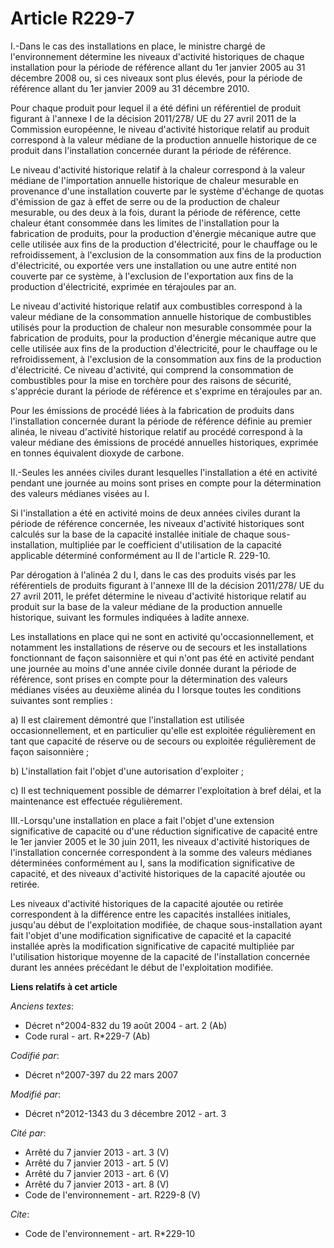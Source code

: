 # Article R229-7

I.-Dans le cas des installations en place, le ministre chargé de l'environnement détermine les niveaux d'activité historiques
de chaque installation pour la période de référence allant du 1er janvier 2005 au 31 décembre 2008 ou, si ces niveaux sont
plus élevés, pour la période de référence allant du 1er janvier 2009 au 31 décembre 2010. 

Pour chaque produit pour lequel il a été défini un référentiel de produit figurant à l'annexe I de la décision 2011/278/ UE
du 27 avril 2011 de la Commission européenne, le niveau d'activité historique relatif au produit correspond à la valeur
médiane de la production annuelle historique de ce produit dans l'installation concernée durant la période de référence. 

Le niveau d'activité historique relatif à la chaleur correspond à la valeur médiane de l'importation annuelle historique de
chaleur mesurable en provenance d'une installation couverte par le système d'échange de quotas d'émission de gaz à effet de
serre ou de la production de chaleur mesurable, ou des deux à la fois, durant la période de référence, cette chaleur étant
consommée dans les limites de l'installation pour la fabrication de produits, pour la production d'énergie mécanique autre
que celle utilisée aux fins de la production d'électricité, pour le chauffage ou le refroidissement, à l'exclusion de la
consommation aux fins de la production d'électricité, ou exportée vers une installation ou une autre entité non couverte par
ce système, à l'exclusion de l'exportation aux fins de la production d'électricité, exprimée en térajoules par an. 

Le niveau d'activité historique relatif aux combustibles correspond à la valeur médiane de la consommation annuelle
historique de combustibles utilisés pour la production de chaleur non mesurable consommée pour la fabrication de produits,
pour la production d'énergie mécanique autre que celle utilisée aux fins de la production d'électricité, pour le chauffage ou
le refroidissement, à l'exclusion de la consommation aux fins de la production d'électricité. Ce niveau d'activité, qui
comprend la consommation de combustibles pour la mise en torchère pour des raisons de sécurité, s'apprécie durant la période
de référence et s'exprime en térajoules par an. 

Pour les émissions de procédé liées à la fabrication de produits dans l'installation concernée durant la période de référence
définie au premier alinéa, le niveau d'activité historique relatif au procédé correspond à la valeur médiane des émissions de
procédé annuelles historiques, exprimée en tonnes équivalent dioxyde de carbone. 

II.-Seules les années civiles durant lesquelles l'installation a été en activité pendant une journée au moins sont prises en
compte pour la détermination des valeurs médianes visées au I. 

Si l'installation a été en activité moins de deux années civiles durant la période de référence concernée, les niveaux
d'activité historiques sont calculés sur la base de la capacité installée initiale de chaque sous-installation, multipliée
par le coefficient d'utilisation de la capacité applicable déterminé conformément au II de l'article R. 229-10. 

Par dérogation à l'alinéa 2 du I, dans le cas des produits visés par les référentiels de produits figurant à l'annexe III de
la décision 2011/278/ UE du 27 avril 2011, le préfet détermine le niveau d'activité historique relatif au produit sur la base
de la valeur médiane de la production annuelle historique, suivant les formules indiquées à ladite annexe. 

Les installations en place qui ne sont en activité qu'occasionnellement, et notamment les installations de réserve ou de
secours et les installations fonctionnant de façon saisonnière et qui n'ont pas été en activité pendant une journée au moins
d'une année civile donnée durant la période de référence, sont prises en compte pour la détermination des valeurs médianes
visées au deuxième alinéa du I lorsque toutes les conditions suivantes sont remplies : 

a) Il est clairement démontré que l'installation est utilisée occasionnellement, et en particulier qu'elle est exploitée
régulièrement en tant que capacité de réserve ou de secours ou exploitée régulièrement de façon saisonnière ; 

b) L'installation fait l'objet d'une autorisation d'exploiter ; 

c) Il est techniquement possible de démarrer l'exploitation à bref délai, et la maintenance est effectuée régulièrement. 

III.-Lorsqu'une installation en place a fait l'objet d'une extension significative de capacité ou d'une réduction
significative de capacité entre le 1er janvier 2005 et le 30 juin 2011, les niveaux d'activité historiques de l'installation
concernée correspondent à la somme des valeurs médianes déterminées conformément au I, sans la modification significative de
capacité, et des niveaux d'activité historiques de la capacité ajoutée ou retirée. 

Les niveaux d'activité historiques de la capacité ajoutée ou retirée correspondent à la différence entre les capacités
installées initiales, jusqu'au début de l'exploitation modifiée, de chaque sous-installation ayant fait l'objet d'une
modification significative de capacité et la capacité installée après la modification significative de capacité multipliée
par l'utilisation historique moyenne de la capacité de l'installation concernée durant les années précédant le début de
l'exploitation modifiée.

**Liens relatifs à cet article**

_Anciens textes_:

  - Décret n°2004-832 du 19 août 2004 - art. 2 (Ab)
  - Code rural - art. R*229-7 (Ab)

_Codifié par_:

  - Décret n°2007-397 du 22 mars 2007

_Modifié par_:

  - Décret n°2012-1343 du 3 décembre 2012 - art. 3

_Cité par_:

  - Arrêté du 7 janvier 2013 - art. 3 (V)
  - Arrêté du 7 janvier 2013 - art. 5 (V)
  - Arrêté du 7 janvier 2013 - art. 6 (V)
  - Arrêté du 7 janvier 2013 - art. 8 (V)
  - Code de l'environnement - art. R229-8 (V)

_Cite_:

  - Code de l'environnement - art. R*229-10
